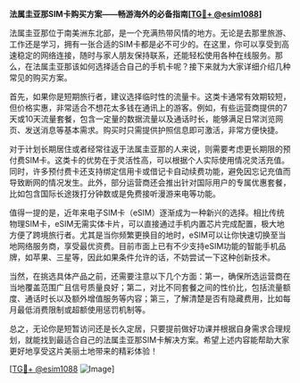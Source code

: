**法属圭亚那SIM卡购买方案——畅游海外的必备指南[[TG💪+ @esim1088](https://t.me/s/esim1088)]**

法属圭亚那位于南美洲东北部，是一个充满热带风情的地方。无论是去那里旅游、工作还是学习，拥有一张合适的SIM卡都是必不可少的。在这里，你可以享受到高速稳定的网络连接，随时与家人朋友保持联系，还能轻松使用各种在线服务。那么，在法属圭亚那该如何选择适合自己的手机卡呢？接下来就为大家详细介绍几种常见的购买方案。

首先，如果你是短期旅行者，建议选择临时性的流量卡。这类卡通常有效期较短，但价格实惠，非常适合不想花太多钱在通讯上的游客。例如，有些运营商提供的7天或10天流量套餐，包含一定量的数据流量以及通话时长，能够满足日常浏览网页、发送消息等基本需求。购买时只需提供护照信息即可激活，非常方便快捷。

对于计划长期居住或者经常往返于法属圭亚那的人来说，则需要考虑更长期限的预付费SIM卡。这类卡的优势在于灵活性高，可以根据个人实际使用情况灵活充值。同时，许多预付费卡还支持绑定信用卡或借记卡自动续费功能，避免因忘记充值而导致断网的情况发生。此外，部分运营商还会推出针对国际用户的专属优惠套餐，比如包含国际长途拨打分钟数或是免费接听漫游来电等功能。

值得一提的是，近年来电子SIM卡（eSIM）逐渐成为一种新兴的选择。相比传统物理SIM卡，eSIM无需实体卡片，可以直接通过手机内置芯片完成配置，极大地方便了跨境旅行者。尤其是当你频繁更换目的地时，eSIM可以让你快速切换至当地网络服务商，享受最优资费。目前市面上已有不少支持eSIM功能的智能手机品牌，如苹果、三星等，因此如果条件允许的话，不妨尝试一下这种创新技术。

当然，在挑选具体产品之前，还需要注意以下几个方面：第一，确保所选运营商在当地覆盖范围广且信号质量良好；第二，对比不同套餐之间的性价比，包括流量额度、通话时长以及额外增值服务等内容；第三，了解清楚是否有隐藏费用，比如每月最低消费限制或超额使用惩罚机制等。

总之，无论你是短暂访问还是长久定居，只要提前做好功课并根据自身需求合理规划，就能找到最适合自己的法属圭亚那SIM卡解决方案。希望上述内容能帮助大家更好地享受这片美丽土地带来的精彩体验！

[[TG💪+ @esim1088](https://t.me/s/esim1088) ![Image](https://i.postimg.cc/4NQfJmqS/Snipaste-2025-05-13-00-14-12.png)]